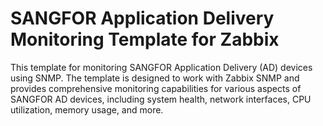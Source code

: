 # SANGFOR Application Delivery Monitoring Template for Zabbix

This template for monitoring SANGFOR Application Delivery (AD) devices using SNMP. The template is designed to work with Zabbix SNMP and provides comprehensive monitoring capabilities for various aspects of SANGFOR AD devices, including system health, network interfaces, CPU utilization, memory usage, and more.
